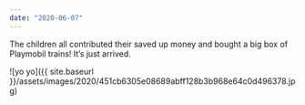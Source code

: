 ```yaml
---
date: "2020-06-07"
---
```


The children all contributed their saved up money and bought a big box of Playmobil trains! It’s just arrived.

![yo yo]({{ site.baseurl }}/assets/images/2020/451cb6305e08689abff128b3b968e64c0d496378.jpg)
